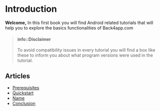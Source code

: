 # Introduction
**Welcome,**
In this first book you will find Android related tutorials that will help you to explore the basics functionalities of Back4app.com

> #### info::Disclaimer
> To avoid compatibility issues in every tutorial you will find a box like these to inform you about what program versions were used in the tutorial.



## Articles
* [Prerequisites](prereq.md)
* [Quickstart](Quickstart.md)
* [Name](name.md)
* [Conclusion](conclusion.md)



<!--
Summary of
What is?
What is it for?
What will you learn here?
-->